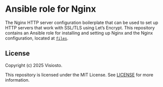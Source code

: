 # Ansible role for Nginx

The Nginx HTTP server configuration boilerplate that can be used to set up HTTP
servers that work with SSL/TLS using Let’s Encrypt. This repository contains an
Ansible role for installing and setting up Nginx and the Nginx configuration,
located at [`files`](files).

## License

Copyright (c) 2025 Visiosto.

This repository is licensed under the MIT License. See [LICENSE](LICENSE) for
more information.

